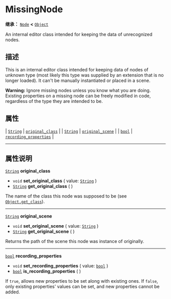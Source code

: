<!-- ⚠ 请勿编辑本文件 ⚠ -->
<!-- 本文档使用脚本从 WeDot 引擎源码仓库生成。 -->
<!-- 生成脚本：https://github.com/WeDot-Engine/WeDot/tree/4.3/doc/tools/make_md.py； -->
<!-- 原文件：https://github.com/WeDot-Engine/WeDot/tree/4.3/doc/classes/MissingNode.xml。 -->

<div id="_class_missingnode"></div>

# MissingNode

**继承：** [`Node`](class_node.md) **<** [`Object`](class_object.md)

An internal editor class intended for keeping the data of unrecognized nodes.

## 描述

This is an internal editor class intended for keeping data of nodes of unknown type (most likely this type was supplied by an extension that is no longer loaded). It can't be manually instantiated or placed in a scene.

 **Warning:** Ignore missing nodes unless you know what you are doing. Existing properties on a missing node can be freely modified in code, regardless of the type they are intended to be.

## 属性

| [`String`](class_string.md) | [`original_class`](#class_missingnode_property_original_class)             |
| [`String`](class_string.md) | [`original_scene`](#class_missingnode_property_original_scene)             |
| [`bool`](class_bool.md)     | [`recording_properties`](#class_missingnode_property_recording_properties) |

<!-- rst-class:: classref-section-separator -->

---

## 属性说明

<div id="_class_missingnode_property_original_class"></div>

[`String`](class_string.md) **original_class** <div id="class_missingnode_property_original_class"></div>

- `void` **set_original_class** ( value: [`String`](class_string.md) )
- [`String`](class_string.md) **get_original_class** ( )

The name of the class this node was supposed to be (see [`Object.get_class`](#class_object_method_get_class)).

<!-- rst-class:: classref-item-separator -->

---

<div id="_class_missingnode_property_original_scene"></div>

[`String`](class_string.md) **original_scene** <div id="class_missingnode_property_original_scene"></div>

- `void` **set_original_scene** ( value: [`String`](class_string.md) )
- [`String`](class_string.md) **get_original_scene** ( )

Returns the path of the scene this node was instance of originally.

<!-- rst-class:: classref-item-separator -->

---

<div id="_class_missingnode_property_recording_properties"></div>

[`bool`](class_bool.md) **recording_properties** <div id="class_missingnode_property_recording_properties"></div>

- `void` **set_recording_properties** ( value: [`bool`](class_bool.md) )
- [`bool`](class_bool.md) **is_recording_properties** ( )

If `true`, allows new properties to be set along with existing ones. If `false`, only existing properties' values can be set, and new properties cannot be added.

[^virtual]: 本方法通常需要用户覆盖才能生效。
[^const]: 本方法无副作用，不会修改该实例的任何成员变量。
[^vararg]: 本方法除了能接受在此处描述的参数外，还能够继续接受任意数量的参数。
[^constructor]: 本方法用于构造某个类型。
[^static]: 调用本方法无需实例，可直接使用类名进行调用。
[^operator]: 本方法描述的是使用本类型作为左操作数的有效运算符。
[^bitfield]: 这个值是由下列位标志构成位掩码的整数。
[^void]: 无返回值。
